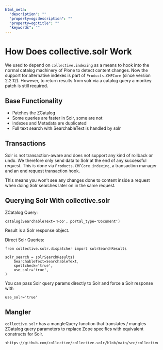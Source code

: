 ```yaml
---
html_meta:
  "description": ""
  "property=og:description": ""
  "property=og:title": ""
  "keywords": ""
---
```


# How Does collective.solr Work

We used to depend on `collective.indexing` as a means to hook into the normal catalog machinery of Plone to detect content changes.
Now the support for alternative indexes is part of `Products.CMFCore` (since version 2.2.12).
However, to return results from solr via a catalog query a monkey patch is still required.

## Base Functionality

- Patches the ZCatalog
- Some queries are faster in Solr, some are not
- Indexes and Metadata are duplicated
- Full text search with SearchableText is handled by solr

## Transactions

Solr is not transaction-aware and does not support any kind of rollback or undo.
We therefore only send data to Solr at the end of any successful request.
This is done via `Products.CMFCore.indexing`, a transaction manager and an end request transaction hook.

This means you won’t see any changes done to content inside a request when doing Solr searches later on in the same request.

## Querying Solr With collective.solr

ZCatalog Query:

```
catalog(SearchableText='Foo', portal_type='Document')
```

Result is a Solr response object.

Direct Solr Queries:

```
from collective.solr.dispatcher import solrSearchResults

solr_search = solrSearchResults(
    SearchableText=SearchableText,
    spellcheck='true',
    use_solr='true',
)
```

You can pass Solr query params directly to Solr and force a Solr response
with

```
use_solr='true'
```

## Mangler

`collective.solr` has a mangleQuery function that translates / mangles ZCatalog query parameters to replace Zope specifics with equivalent constructs for Solr.

```{seealso}
<https://github.com/collective/collective.solr/blob/main/src/collective/solr/mangler.py#L96>
```
